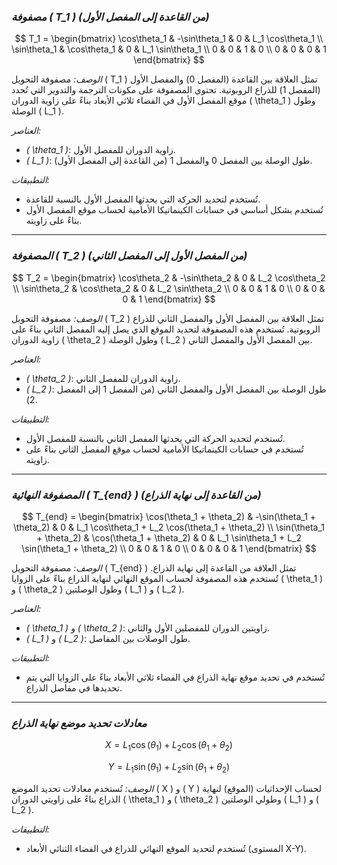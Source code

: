 ### *مصفوفة \( T_1 \) (من القاعدة إلى المفصل الأول)*

$$
T_1 =
\begin{bmatrix}
\cos\theta_1 & -\sin\theta_1 & 0 & L_1 \cos\theta_1 \\
\sin\theta_1 & \cos\theta_1 & 0 & L_1 \sin\theta_1 \\
0 & 0 & 1 & 0 \\
0 & 0 & 0 & 1
\end{bmatrix}
$$

*الوصف:*
مصفوفة التحويل \( T_1 \) تمثل العلاقة بين القاعدة (المفصل 0) والمفصل الأول (المفصل 1) للذراع الروبوتية. تحتوي المصفوفة على مكونات الترجمة والتدوير التي تُحدد موقع المفصل الأول في الفضاء ثلاثي الأبعاد بناءً على زاوية الدوران \( \theta_1 \) وطول الوصلة \( L_1 \).

*العناصر:*
- *\( \theta_1 \)*: زاوية الدوران للمفصل الأول.
- *\( L_1 \)*: طول الوصلة بين المفصل 0 والمفصل 1 (من القاعدة إلى المفصل الأول).

*التطبيقات:*
- تُستخدم لتحديد الحركة التي يحدثها المفصل الأول بالنسبة للقاعدة.
- تُستخدم بشكل أساسي في حسابات الكينماتيكا الأمامية لحساب موقع المفصل الأول بناءً على زاويته.

---

### *المصفوفة \( T_2 \) (من المفصل الأول إلى المفصل الثاني)*

$$
T_2 =
\begin{bmatrix}
\cos\theta_2 & -\sin\theta_2 & 0 & L_2 \cos\theta_2 \\
\sin\theta_2 & \cos\theta_2 & 0 & L_2 \sin\theta_2 \\
0 & 0 & 1 & 0 \\
0 & 0 & 0 & 1
\end{bmatrix}
$$

*الوصف:*
مصفوفة التحويل \( T_2 \) تمثل العلاقة بين المفصل الأول والمفصل الثاني للذراع الروبوتية. تُستخدم هذه المصفوفة لتحديد الموقع الذي يصل إليه المفصل الثاني بناءً على زاوية الدوران \( \theta_2 \) وطول الوصلة \( L_2 \) بين المفصل الأول والمفصل الثاني.

*العناصر:*
- *\( \theta_2 \)*: زاوية الدوران للمفصل الثاني.
- *\( L_2 \)*: طول الوصلة بين المفصل الأول والمفصل الثاني (من المفصل 1 إلى المفصل 2).

*التطبيقات:*
- تُستخدم لتحديد الحركة التي يحدثها المفصل الثاني بالنسبة للمفصل الأول.
- تُستخدم في حسابات الكينماتيكا الأمامية لحساب موقع المفصل الثاني بناءً على زاويته.

---

### *المصفوفة النهائية \( T_{end} \) (من القاعدة إلى نهاية الذراع)*

$$
T_{end} =
\begin{bmatrix}
\cos(\theta_1 + \theta_2) & -\sin(\theta_1 + \theta_2) & 0 & L_1 \cos\theta_1 + L_2 \cos(\theta_1 + \theta_2) \\
\sin(\theta_1 + \theta_2) & \cos(\theta_1 + \theta_2) & 0 & L_1 \sin\theta_1 + L_2 \sin(\theta_1 + \theta_2) \\
0 & 0 & 1 & 0 \\
0 & 0 & 0 & 1
\end{bmatrix}
$$

*الوصف:*
مصفوفة التحويل \( T_{end} \) تمثل العلاقة من القاعدة إلى نهاية الذراع. تُستخدم هذه المصفوفة لحساب الموقع النهائي لنهاية الذراع بناءً على الزوايا \( \theta_1 \) و \( \theta_2 \) وطول الوصلتين \( L_1 \) و \( L_2 \).

*العناصر:*
- *\( \theta_1 \)* و *\( \theta_2 \)*: زاويتين الدوران للمفصلين الأول والثاني.
- *\( L_1 \)* و *\( L_2 \)*: طول الوصلات بين المفاصل.

*التطبيقات:*
- تُستخدم في تحديد موقع نهاية الذراع في الفضاء ثلاثي الأبعاد بناءً على الزوايا التي يتم تحديدها في مفاصل الذراع.

---

### *معادلات تحديد موضع نهاية الذراع*

$$
X = L_1 \cos(\theta_1) + L_2 \cos(\theta_1 + \theta_2)
$$

$$
Y = L_1 \sin(\theta_1) + L_2 \sin(\theta_1 + \theta_2)
$$

*الوصف:*
تُستخدم معادلات تحديد الموضع \( X \) و \( Y \) لحساب الإحداثيات (الموقع) لنهاية الذراع بناءً على زاويتي الدوران \( \theta_1 \) و \( \theta_2 \) وطولي الوصلتين \( L_1 \) و \( L_2 \).

*التطبيقات:*
- تُستخدم لتحديد الموقع النهائي للذراع في الفضاء الثنائي الأبعاد (المستوى X-Y).


